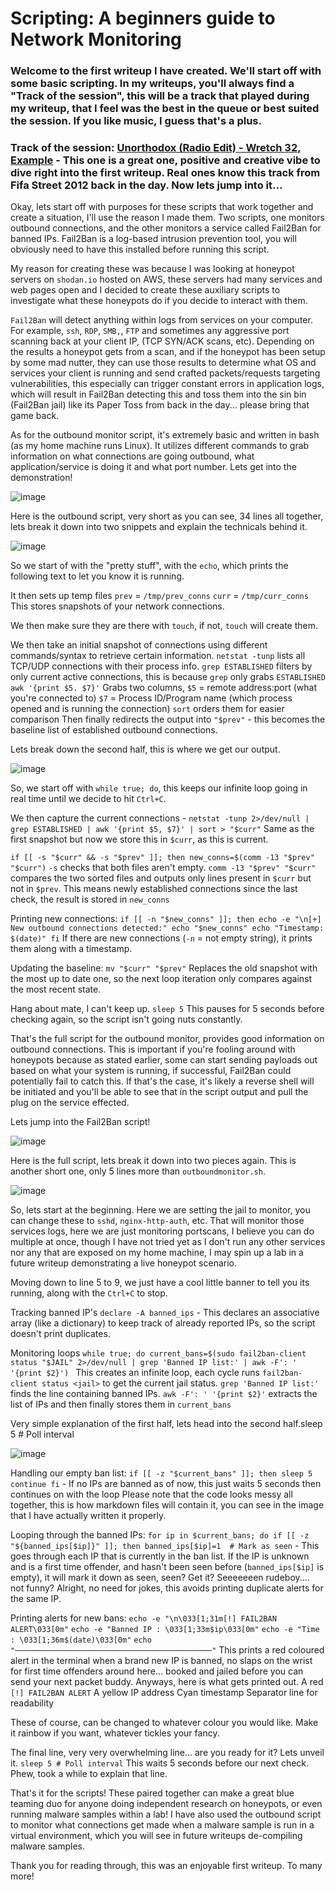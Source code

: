 # Scripting: A beginners guide to Network Monitoring

### Welcome to the first writeup I have created. We'll start off with some basic scripting. In my writeups, you'll always find a "Track of the session", this will be a track that played during my writeup, that I feel was the best in the queue or best suited the session. If you like music, I guess that's a plus. 

### Track of the session: [Unorthodox (Radio Edit) - Wretch 32, Example](https://www.youtube.com/watch?v=LysZJBo2HI4) - This one is a great one, positive and creative vibe to dive right into the first writeup. Real ones know this track from Fifa Street 2012 back in the day. Now lets jump into it...

Okay, lets start off with purposes for these scripts that work together and create a situation, I'll use the reason I made them. Two scripts, one monitors outbound connections, and the other monitors a service called Fail2Ban for banned IPs. Fail2Ban is a log-based intrusion prevention tool, you will obviously need to have this installed before running this script. 

My reason for creating these was because I was looking at honeypot servers on ```shodan.io``` hosted on AWS, these servers had many services and web pages open and I decided to create these auxiliary scripts to investigate what these honeypots do if you decide to interact with them.

`Fail2Ban` will detect anything within logs from services on your computer. For example, ```ssh```, ```RDP```, ```SMB,```, ```FTP``` and sometimes any aggressive port scanning back at your client IP, (TCP SYN/ACK scans, etc). Depending on the results a honeypot gets from a scan, and if the honeypot has been setup by some mad nutter, they can use those results to determine what OS and services your client is running and send crafted packets/requests targeting vulnerabilities, this especially can trigger constant errors in application logs, which will result in Fail2Ban detecting this and toss them into the sin bin (Fail2Ban jail) like its Paper Toss from back in the day... please bring that game back.

As for the outbound monitor script, it's extremely basic and written in bash (as my home machine runs Linux). It utilizes different commands to grab information on what connections are going outbound, what application/service is doing it and what port number. Lets get into the demonstration!

![image](https://github.com/htwtana/htwtana.github.io/blob/main/writeups/images/outboundmonitor.png)

Here is the outbound script, very short as you can see, 34 lines all together, lets break it down into two snippets and explain the technicals behind it.

![image](https://github.com/htwtana/htwtana.github.io/blob/main/writeups/images/outboundsnip1.png)

So we start of with the "pretty stuff", with the ```echo```, which prints the following text to let you know it is running. 

It then sets up temp files
```prev``` = ```/tmp/prev_conns```
```curr``` = ```/tmp/curr_conns```
This stores snapshots of your network connections.

We then make sure they are there with ```touch```, if not, ```touch``` will create them.

We then take an initial snapshot of connections using different commands/syntax to retrieve certain information.
```netstat -tunp``` lists all TCP/UDP connections with their process info. 
```grep ESTABLISHED``` filters by only current active connections, this is because ```grep``` only grabs ```ESTABLISHED```
```awk '{print $5. $7}'``` Grabs two columns, ```$5``` = remote address:port (what you're connected to) ```$7``` = Process ID/Program name (which process opened and is running the connection)
```sort``` orders them for easier comparison
Then finally redirects the output into ```"$prev"``` - this becomes the baseline list of established outbound connections.

Lets break down the second half, this is where we get our output. 

![image](https://github.com/htwtana/htwtana.github.io/blob/main/writeups/images/outboundsnip2.png)

So, we start off with ```while true; do```, this keeps our infinite loop going in real time until we decide to hit ```Ctrl+C```.

We then capture the current connections - ```netstat -tunp 2>/dev/null | grep ESTABLISHED | awk '{print $5, $7}' | sort > "$curr"```
Same as the first snapshot but now we store this in ```$curr```, as this is current. 

```if [[ -s "$curr" && -s "$prev" ]]; then new_conns=$(comm -13 "$prev" "$curr")```
```-s``` checks that both files aren't empty.
```comm -13 "$prev" "$curr"``` compares the two sorted files and outputs only lines present in ```$curr``` but not in ```$prev```.
This means newly established connections since the last check, the result is stored in ```new_conns```

Printing new connections:
```if [[ -n "$new_conns" ]]; then echo -e "\n[+] New outbound connections detected:" echo "$new_conns" echo "Timestamp: $(date)" fi```
If there are new connections (```-n``` = not empty string), it prints them along with a timestamp.

Updating the baseline:
```mv "$curr" "$prev"```
Replaces the old snapshot with the most up to date one, so the next loop iteration only compares against the most recent state.

Hang about mate, I can't keep up. 
```sleep 5```
This pauses for 5 seconds before checking again, so the script isn't going nuts constantly.

That's the full script for the outbound monitor, provides good information on outbound connections. This is important if you're fooling around with honeypots because as stated earlier, some can start sending payloads out based on what your system is running, if successful, Fail2Ban could potentially fail to catch this. If that's the case, it's likely a reverse shell will be initiated and you'll be able to see that in the script output and pull the plug on the service effected. 

Lets jump into the Fail2Ban script!

![image](https://github.com/htwtana/htwtana.github.io/blob/main/writeups/images/Fail2Ban.png)

Here is the full script, lets break it down into two pieces again. This is another short one, only 5 lines more than ```outboundmonitor.sh```.

![image](https://github.com/htwtana/htwtana.github.io/blob/main/writeups/images/bansnip1.png)

So, lets start at the beginning. Here we are setting the jail to monitor, you can change these to ```sshd```, ```nginx-http-auth```, etc. That will monitor those services logs, here we are just monitoring portscans, I believe you can do multiple at once, though I have not tried yet as I don't run any other services nor any that are exposed on my home machine, I may spin up a lab in a future writeup demonstrating a live honeypot scenario.

Moving down to line 5 to 9, we just have a cool little banner to tell you its running, along with the ```Ctrl+C``` to stop.

Tracking banned IP's
```declare -A banned_ips``` - This declares an associative array (like a dictionary) to keep track of already reported IPs, so the script doesn't print duplicates.

Monitoring loops
```while true; do current_bans=$(sudo fail2ban-client status "$JAIL" 2>/dev/null | grep 'Banned IP list:' | awk -F': ' '{print $2}') ```
This creates an infinite loop, each cycle runs ```fail2ban-client status <jail>``` to get the current jail status.
```grep 'Banned IP list:'``` finds the line containing banned IPs.
```awk -F': ' '{print $2}'``` extracts the list of IPs and then finally stores them in ```current_bans```

Very simple explanation of the first half, lets head into the second half.sleep 5  # Poll interval


![image](https://github.com/htwtana/htwtana.github.io/blob/main/writeups/images/bansnip2.png)

Handling our empty ban list:
```if [[ -z "$current_bans" ]]; then sleep 5 continue fi``` - If no IPs are banned as of now, this just waits 5 seconds then continues on with the loop
Please note that the code looks messy all together, this is how markdown files will contain it, you can see in the image that I have actually written it properly.

Looping through the banned IPs:
```for ip in $current_bans; do if [[ -z "${banned_ips[$ip]}" ]]; then banned_ips[$ip]=1  # Mark as seen``` - This goes through each IP that is currently in the ban list. If the IP is unknown and is a first time offender, and hasn't been seen before (```banned_ips[$ip]``` is empty), it will mark it down as seen, seen? Get it? Seeeeeeen rudeboy.... not funny? Alright, no need for jokes, this avoids printing duplicate alerts for the same IP.

Printing alerts for new bans:
```echo -e "\n\033[1;31m[!] FAIL2BAN ALERT\033[0m"```
```echo -e "Banned IP : \033[1;33m$ip\033[0m"```
```echo -e "Time      : \033[1;36m$(date)\033[0m"```
```echo "────────────────────────────────────────────"```
This prints a red coloured alert in the terminal when a brand new IP is banned, no slaps on the wrist for first time offenders around here... booked and jailed before you can send your next packet buddy. Anyways, here is what gets printed out.
A red ```[!] FAIL2BAN ALERT```
A yellow IP address
Cyan timestamp
Separator line for readability

These of course, can be changed to whatever colour you would like. Make it rainbow if you want, whatever tickles your fancy. 

The final line, very very overwhelming line... are you ready for it? Lets unveil it.
```sleep 5 # Poll interval```
This waits 5 seconds before our next check. Phew, took a while to explain that line.

That's it for the scripts! These paired together can make a great blue teaming duo for anyone doing independent research on honeypots, or even running malware samples within a lab! I have also used the outbound script to monitor what connections get made when a malware sample is run in a virtual environment, which you will see in future writeups de-compiling malware samples. 

Thank you for reading through, this was an enjoyable first writeup. To many more!
